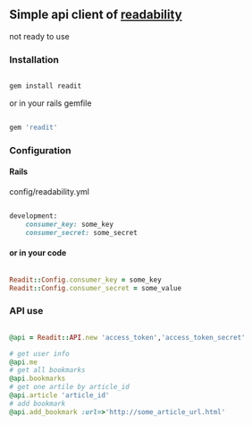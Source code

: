 ## Simple api client of [readability](http://www.readability.com)
not ready to use

### Installation
```ruby

gem install readit
```
or in your rails gemfile

``` ruby

gem 'readit'
```

### Configuration
#### Rails
config/readability.yml

``` ruby

development:
	consumer_key: some_key
	consumer_secret: some_secret
```

#### or in your code

``` ruby

Readit::Config.consumer_key = some_key
Readit::Config.consumer_secret = some_value
```

### API use
``` ruby 

@api = Readit::API.new 'access_token','access_token_secret'

# get user info
@api.me
# get all bookmarks
@api.bookmarks
# get one artile by article_id
@api.article 'article_id'
# add bookmark
@api.add_bookmark :url=>'http://some_article_url.html'
```

